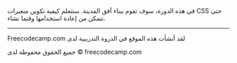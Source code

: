 في هذه الدورة، سوف تقوم ببناء أفق المدينة. ستتعلم كيفية تكوين متغيرات CSS حتى تتمكن من إعادة استخدامها وقتما تشاء.


----------------------------------------------------
Freecodecamp.com لقد أنشأت هذه الموقع في الدروة التدريبية لدى 

جميع الحقوق محفوظة لدى 
© freecodecamp.com